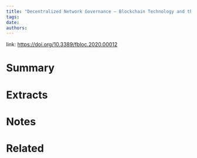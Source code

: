 ```yaml
---
title: "Decentralized Network Governance — Blockchain Technology and the Future of Regulation"
tags: 
date:
authors:
---
```


link: https://doi.org/10.3389/fbloc.2020.00012

# Summary

# Extracts

# Notes

# Related
